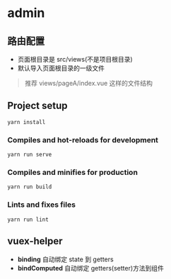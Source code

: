 # admin

## 路由配置

- 页面根目录是 src/views(不是项目根目录)
- 默认导入页面根目录的一级文件

> 推荐 views/pageA/index.vue 这样的文件结构

## Project setup

```
yarn install
```

### Compiles and hot-reloads for development

```
yarn run serve
```

### Compiles and minifies for production

```
yarn run build
```

### Lints and fixes files

```
yarn run lint
```

## vuex-helper

- **binding** 自动绑定 state 到 getters
- **bindComputed** 自动绑定 getters(setter)方法到组件
